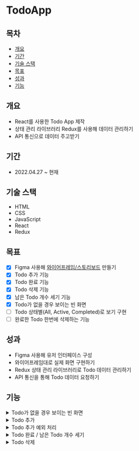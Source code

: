 # TodoApp

## 목차

* [개요](##개요)
* [기간](##기간)
* [기술 스택](##기술_스택)
* [목표](##목표)
* [성과](##성과)
* [기능](##기능)

## 개요

- React를 사용한 Todo App 제작
- 상태 관리 라이브러리 Redux를 사용해 데이터 관리하기
- API 통신으로 데이터 주고받기

## 기간

* 2022.04.27 ~ 현재

## 기술 스택

- HTML
- CSS
- JavaScript
- React
- Redux

## 목표

- [x] Figma 사용해 [와이어프레임/스토리보드](https://github.com/cubodado/TodoApp/blob/main/docs/wireframe/wireframe_v.1.0.0.pdf) 만들기
- [x] Todo 추가 기능
- [x] Todo 완료 기능
- [x] Todo 삭제 기능
- [x] 남은 Todo 개수 세기 기능
- [x] Todo가 없을 경우 보이는 빈 화면
- [ ] Todo 상태별(All, Active, Completed)로 보기 구현
- [ ] 완료한 Todo 한번에 삭제하는 기능

## 성과

- Figma 사용해 유저 인터페이스 구성
- 와이어프레임대로 실제 화면 구현하기
- Redux 상태 관리 라이브러리로 Todo 데이터 관리하기
- API 통신을 통해 Todo 데이터 요청하기

## 기능

<details>
  <summary>Todo가 없을 경우 보이는 빈 화면</summary>
  <img src="./README.assets/EmptyPage.gif">
</details>

<details>
  <summary>Todo 추가</summary>
  <img src="./README.assets/AddTodo.gif">
</details>

<details>
  <summary>Todo 추가 예외 처리</summary>
  <img src="./README.assets/AddoTodoErrorHandling.gif">
</details>

<details>
  <summary>Todo 완료 / 남은 Todo 개수 세기</summary>
  <img src="./README.assets/CompletedTodo.gif">
</details>

<details>
  <summary>Todo 삭제</summary>
  <img src="./README.assets/DeleteTodo.gif">
</details>

